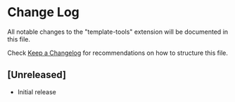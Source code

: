 # Change Log

All notable changes to the "template-tools" extension will be documented in this file.

Check [Keep a Changelog](http://keepachangelog.com/) for recommendations on how to structure this file.

## [Unreleased]

- Initial release